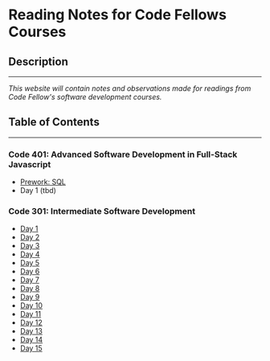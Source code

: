 # Reading Notes for Code Fellows Courses
## Description 
***
*This website will contain notes and observations made for readings from Code Fellow's software development courses.*

## Table of Contents
***
### Code 401: Advanced Software Development in Full-Stack Javascript
* [Prework: SQL](./code-401/Prework-SQL.md)
* Day 1 (tbd)

### Code 301: Intermediate Software Development
* [Day 1](./code-301/1.md)
* [Day 2](./code-301/2.md)
* [Day 3](./code-301/3.md)
* [Day 4](./code-301/4.md)
* [Day 5](./code-301/5.md)
* [Day 6](./code-301/6.md)
* [Day 7](./code-301/7.md)
* [Day 8](./code-301/8.md)
* [Day 9](./code-301/9.md)
* [Day 10](./code-301/10.md)
* [Day 11](./code-301/11.md)
* [Day 12](./code-301/12.md)
* [Day 13](./code-301/13.md)
* [Day 14](./code-301/14.md)
* [Day 15](./code-301/15.md)